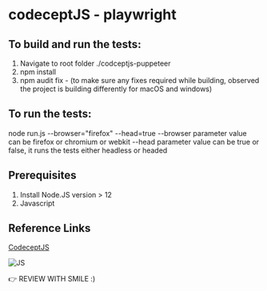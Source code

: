 # codeceptJS - playwright

## To build and run the tests:
1. Navigate to root folder ./codceptjs-puppeteer
2. npm install
3. npm audit fix - (to make sure any fixes required while building, observed the project is building differently for macOS and windows)

## To run the tests:
node run.js --browser="firefox" --head=true
    --browser parameter value can be firefox or chromium or webkit
    --head parameter value can be true or false, it runs the tests either headless or headed


## Prerequisites
1. Install Node.JS version > 12
2. Javascript

## Reference Links
[CodeceptJS](https://codecept.io/ "https://codecept.io/")

![JS](C:\Users\raju.datla\Downloads\iconfinder_nodejs-512_339733)

👉 REVIEW WITH SMILE :)
